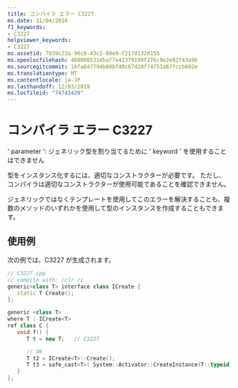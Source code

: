 ```yaml
---
title: コンパイラ エラー C3227
ms.date: 11/04/2016
f1_keywords:
- C3227
helpviewer_keywords:
- C3227
ms.assetid: 7939c23a-96c8-43c2-89e9-f217d132d155
ms.openlocfilehash: 460000531dba77e42379199f276c9e2e02f43a9b
ms.sourcegitcommit: 16fa847794b60bf40c67d20f74751a67fccb602e
ms.translationtype: MT
ms.contentlocale: ja-JP
ms.lasthandoff: 12/03/2019
ms.locfileid: "74743420"
---
```

# <a name="compiler-error-c3227"></a>コンパイラ エラー C3227

' parameter ': ジェネリック型を割り当てるために ' keyword ' を使用することはできません

型をインスタンス化するには、適切なコンストラクターが必要です。 ただし、コンパイラは適切なコンストラクターが使用可能であることを確認できません。

ジェネリックではなくテンプレートを使用してこのエラーを解決することも、複数のメソッドのいずれかを使用して型のインスタンスを作成することもできます。

## <a name="example"></a>使用例

次の例では、C3227 が生成されます。

```cpp
// C3227.cpp
// compile with: /clr /c
generic<class T> interface class ICreate {
   static T Create();
};

generic <class T>
where T : ICreate<T>
ref class C {
   void f() {
      T t = new T;   // C3227

      // OK
      T t2 = ICreate<T>::Create();
      T t3 = safe_cast<T>( System::Activator::CreateInstance(T::typeid) );
   }
};
```
